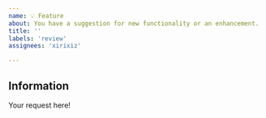 ```yaml
---
name: 💡 Feature 
about: You have a suggestion for new functionality or an enhancement.
title: ''
labels: 'review'
assignees: 'xirixiz'

---
```


<!-- Before you open a new feature request, search through the existing and/or closed issues to see if others have had the same suggestions.

Feature requests are welcome, but keep in mind:

- The main focus is to support mijnafvalwijzer, afvalstoffendienstkalender and rova for waste pickup sensors. 
- Requests related to HASS itself cannot be processed here.

-->

## Information

Your request here!
